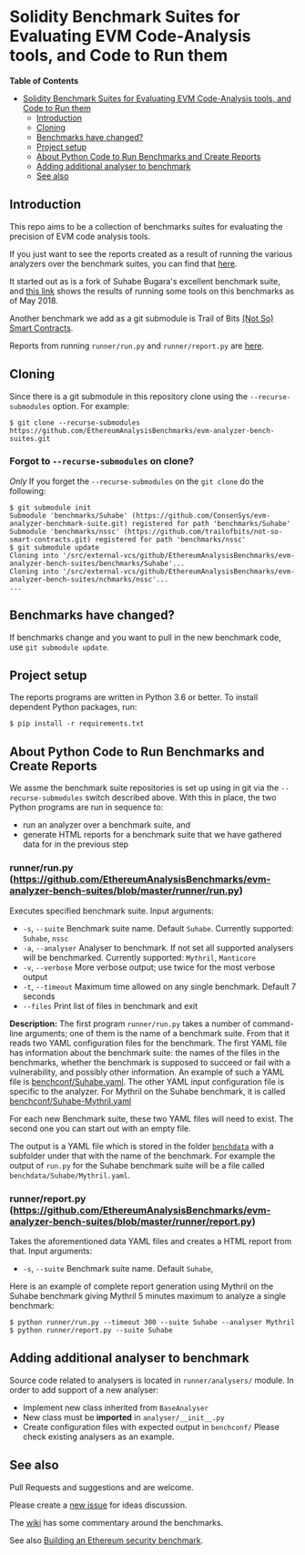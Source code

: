 # Solidity Benchmark Suites for Evaluating EVM Code-Analysis tools, and Code to Run them

<!-- markdown-toc start - Don't edit this section. Run M-x markdown-toc-refresh-toc -->
**Table of Contents**

- [Solidity Benchmark Suites for Evaluating EVM Code-Analysis tools, and Code to Run them](#solidity-benchmark-suites-for-evaluating-evm-code-analysis-tools-and-code-to-run-them)
    - [Introduction](#introduction)
    - [Cloning](#cloning)
    - [Benchmarks have changed?](#benchmarks-have-changed)
    - [Project setup](#project-setup)
    - [About Python Code to Run Benchmarks and Create Reports](#about-python-code-to-run-benchmarks-and-create-reports)
    - [Adding additional analyser to benchmark](#adding-additional-analyser-to-benchmark)
    - [See also](#see-also)

<!-- markdown-toc end -->


## Introduction

This repo aims to be a collection of benchmarks suites for evaluating the precision of EVM code analysis tools.

If you just want to see the reports created as a result of running the various analyzers over the benchmark suites, you can find that [here](https://ethereumanalysisbenchmarks.github.io/).

It started out as is a fork of Suhabe Bugara's excellent benchmark
suite, and [this
link](https://diligence.consensys.net/evm-analyzer-benchmark-suite)
shows the results of running some tools on this benchmarks as of May
2018.

Another benchmark we add as a git submodule is Trail of Bits [(Not So) Smart Contracts](https://github.com/trailofbits/not-so-smart-contracts).

Reports from running `runner/run.py` and `runner/report.py` are [here](https://EthereumAnalysisBenchmarks.github.io/).

## Cloning

Since there is a git submodule in this repository clone using the `--recurse-submodules` option. For example:

```console
$ git clone --recurse-submodules https://github.com/EthereumAnalysisBenchmarks/evm-analyzer-bench-suites.git
```

### Forgot to `--recurse-submodules` on clone?

_Only_ If you forget the `--recurse-submodules` on the `git clone` do the following:

```console
$ git submodule init
Submodule 'benchmarks/Suhabe' (https://github.com/ConsenSys/evm-analyzer-benchmark-suite.git) registered for path 'benchmarks/Suhabe'
Submodule 'benchmarks/nssc' (https://github.com/trailofbits/not-so-smart-contracts.git) registered for path 'benchmarks/nssc'
$ git submodule update
Cloning into '/src/external-vcs/github/EthereumAnalysisBenchmarks/evm-analyzer-bench-suites/benchmarks/Suhabe'...
Cloning into '/src/external-vcs/github/EthereumAnalysisBenchmarks/evm-analyzer-bench-suites/nchmarks/nssc'...
...
```

## Benchmarks have changed?

If benchmarks change and you want to pull in the new benchmark code, use `git submodule update`.

## Project setup

The reports programs are written in Python 3.6 or better. To install dependent Python packages, run:
```console
$ pip install -r requirements.txt
```

## About Python Code to Run Benchmarks and Create Reports

We assme the benchmark suite repositories is set up using in git via the `--recurse-submodules` switch described above. With this in place, the two Python programs are run in sequence to:

* run an analyzer over a benchmark suite, and
* generate HTML reports for a benchmark suite that we have gathered data for in the previous step

### runner/run.py (https://github.com/EthereumAnalysisBenchmarks/evm-analyzer-bench-suites/blob/master/runner/run.py)
Executes specified benchmark suite.
Input arguments:
- `-s`, `--suite`       Benchmark suite name. Default `Suhabe`. Currently supported: `Suhabe`, `nssc`
- `-a`, `--analyser`    Analyser to benchmark. If not set all supported analysers will be benchmarked.
                        Currently supported: `Mythril`, `Manticore`
- `-v`, `--verbose`     More verbose output; use twice for the most verbose output
- `-t`, `--timeout`     Maximum time allowed on any single benchmark. Default 7 seconds
- `--files`             Print list of files in benchmark and exit

**Description:**
The first program `runner/run.py` takes a number of command-line
arguments; one of them is the name of a benchmark suite. From that it
reads two YAML configuration files for the benchmark. The first YAML
file has information about the benchmark suite: the names of the files
in the benchmarks, whether the benchmark is supposed to succeed or
fail with a vulnerability, and possibly other information. An example
of such a YAML file is
[benchconf/Suhabe.yaml](https://github.com/EthereumAnalysisBenchmarks/evm-analyzer-bench-suites/blob/master/benchconf/Suhabe.yaml). The
other YAML input configuration file is specific to the analyzer. For
Mythril on the Suhabe benchmark, it is called
[benchconf/Suhabe-Mythril.yaml](https://github.com/EthereumAnalysisBenchmarks/evm-analyzer-bench-suites/blob/master/benchconf/Suhabe-Mythril.yaml)

For each new Benchmark suite, these two YAML files will need to
exist. The second one you can start out with an empty file.

The output is a YAML file which is stored in the folder
[`benchdata`](https://github.com/EthereumAnalysisBenchmarks/evm-analyzer-bench-suites/tree/master/benchdata)
with a subfolder under that with the name of the benchmark. For
example the output of `run.py` for the Suhabe benchmark suite will be a
file called `benchdata/Suhabe/Mythril.yaml`.

### runner/report.py (https://github.com/EthereumAnalysisBenchmarks/evm-analyzer-bench-suites/blob/master/runner/report.py)
Takes the aforementioned data YAML files and creates a HTML report from that.
Input arguments:
- `-s`, `--suite`       Benchmark suite name. Default `Suhabe`,


Here is an example of complete report generation using Mythril on the Suhabe benchmark giving Mythril 5 minutes maximum to analyze a single benchmark:

```console
$ python runner/run.py --timeout 300 --suite Suhabe --analyser Mythril
$ python runner/report.py --suite Suhabe
```

## Adding additional analyser to benchmark
Source code related to analysers is located in `runner/analysers/` module. In order to add support of a new analyser:
* Implement new class inherited from `BaseAnalyser`
* New class must be **imported** in `analyser/__init__.py`
* Create configuration files with expected output in `benchconf/`
Please check existing analysers as an example.

## See also

Pull Requests and suggestions and are welcome.

Please create a [new issue](https://github.com/EthereumAnalysisBenchmarks/evm-analyzer-benchmark-suite/issues/new) for ideas discussion.

The [wiki](https://github.com/EthereumAnalysisBenchmarks/evm-analyzer-benchmark-suite/wiki) has some commentary around the benchmarks.

See also [Building an Ethereum security benchmark](https://discourse.secureth.org/t/building-an-ethereum-security-benchmark/63).
